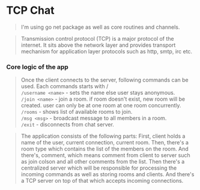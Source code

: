 # TCP Chat

> I'm using go net package as well as core routines and channels.

> Transmission control protocol (TCP) is a major protocol of the internet. It sits above the network layer and provides transport mechanism for application layer protocols such as http, smtp, irc etc.

### Core logic of the app
> Once the client connects to the server, following commands can be used. Each commands starts with / <br/>
`/username <name>` - sets the name else user stays anonymous. <br/>
`/join <name>` - join a room. if room doesn't exist, new room will be created. user can only be at one room at one room concurrently. <br/>
`/rooms` - shows list of available rooms to join. <br/>
`/msg <msg>` - broadcast message to all members in a room. <br/>
`/exit` - disconnects from chat server.


> The application consists of the following parts:
> First, client holds a name of the user, current connection, current room. Then,  there's a room type which contains the list of the members on the room. And there's, comment, which means comment from client to server such as join colson and all other comments from the list. Then there's a centralized server which will be responsible for processing the incoming commands as well as storing rooms and clients. And there's a TCP server on top of that which accepts incoming connections.
